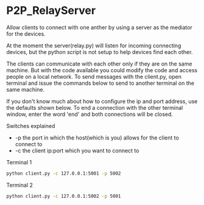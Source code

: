 P2P_RelayServer
===============

Allow clients to connect with one anther by using a server as the mediator for the devices.

At the moment the server(relay.py) will listen for incoming connecting devices, but the python script is not setup to help devices find each other. 

The clients can communicate with each other only if they are on the same machine. But with the code available you could modify the code and access people on a local network. To send messages with the client.py, open terminal and issue the commands below to send to another terminal on the same machine.

If you don't know much about how to configure the ip and port address, use the defaults shown below. To end a connection with the other terminal window, enter the word 'end' and both connections will be closed.

Switches explained
   - -p the port in which the host(which is you) allows for the client to connect to
   - -c the client ip:port which you want to connect to

Terminal 1
```sh
python client.py -c 127.0.0.1:5001 -p 5002
```
Terminal 2
```sh
python client.py -c 127.0.0.1:5002 -p 5001
```